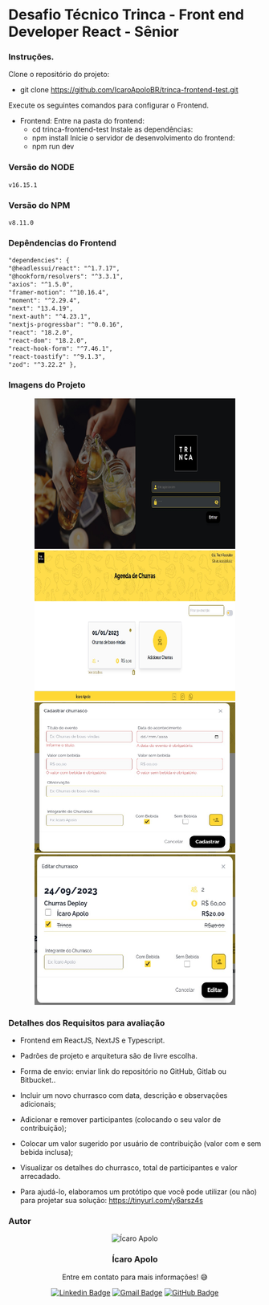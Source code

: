 # Desafio Técnico Trinca - Front end Developer React - Sênior

### Instruções.

Clone o repositório do projeto:
-  git clone https://github.com/IcaroApoloBR/trinca-frontend-test.git

Execute os seguintes comandos para configurar o Frontend.
-  Frontend:
    Entre na pasta do frontend:
      -  cd trinca-frontend-test
    Instale as dependências:
      -  npm install
    Inicie o servidor de desenvolvimento do frontend:
      - npm run dev

### Versão do NODE   
    v16.15.1
### Versão do NPM   
    v8.11.0
    
### Depêndencias do Frontend
    "dependencies": {
    "@headlessui/react": "^1.7.17",
    "@hookform/resolvers": "^3.3.1",
    "axios": "^1.5.0",
    "framer-motion": "^10.16.4",
    "moment": "^2.29.4",
    "next": "13.4.19",
    "next-auth": "^4.23.1",
    "nextjs-progressbar": "^0.0.16",
    "react": "18.2.0",
    "react-dom": "18.2.0",
    "react-hook-form": "^7.46.1",
    "react-toastify": "^9.1.3",
    "zod": "^3.22.2" },

### Imagens do Projeto
<div align="center">
  <img src="github/login.jpeg" alt="Login" width="400" height="300">
  <img src="github/dashboard.jpeg" alt="Dashboard" width="400" height="300">
</div>
<div align="center">
  <img src="github/add.jpeg" alt="Adicionar" width="400" height="300">
  <img src="github/edit.jpeg" alt="Editar" width="400" height="300">
</div>

### Detalhes dos Requisitos para avaliação
- Frontend em ReactJS, NextJS e Typescript.
- Padrões de projeto e arquitetura são de livre escolha.
- Forma de envio: enviar link do repositório no GitHub, Gitlab ou Bitbucket..

- Incluir um novo churrasco com data, descrição e observações adicionais;
- Adicionar e remover participantes (colocando o seu valor de contribuição); 
- Colocar um valor sugerido por usuário de contribuição (valor com e sem bebida inclusa);
- Visualizar os detalhes do churrasco, total de participantes e valor arrecadado.
- Para ajudá-lo, elaboramos um protótipo que você pode utilizar (ou não) para projetar sua solução: https://tinyurl.com/y6arsz4s

### Autor

<p align="center">
  <img width="200px" alt="Ícaro Apolo" title="Ícaro Apolo" src="https://github.com/IcaroApoloBR.png" />

  <h3 align="center">Ícaro Apolo</h3>

  <p align="center">
    Entre em contato para mais informações! 😅
  </p>
</p>

<div align="center">

[![Linkedin Badge](https://img.shields.io/badge/-LinkedIn-1f6feb?style=flat-square&logo=Linkedin&logoColor=white&link=https://www.linkedin.com/in/icaroapolo/)](https://www.linkedin.com/in/icaroapolo/)
[![Gmail Badge](https://img.shields.io/badge/-apoloraci@gmail.com-1f6feb?style=flat-square&logo=Gmail&logoColor=white&link=mailto:apoloraci@gmail.com)](mailto:apoloraci@gmail.com)
[![GitHub Badge](https://img.shields.io/badge/-GitHub-1f6feb?style=flat-square&logo=GitHub&logoColor=white&link=https://github.com/IcaroApoloBR)](https://github.com/IcaroApoloBR)

</div>
